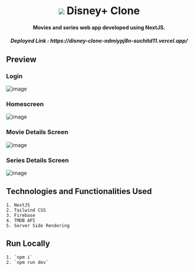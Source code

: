 
<div>
  <h1 align="center"><img src="https://img.icons8.com/nolan/32/disney-plus.png"/>  Disney+ Clone</h1>
  <h4 align="center">Movies and series web app developed using NextJS.</h4>
  <h5 align="center">Deployed Link : https://disney-clone-ndmiypj8n-suchitd11.vercel.app/</h5>
</div>

## Preview
### Login
![image](https://user-images.githubusercontent.com/56268987/167251361-68264c08-a924-4e6c-9e4a-d3c148a5d2f6.png)

### Homescreen
![image](https://user-images.githubusercontent.com/56268987/167251326-84cbe804-e28d-4453-8178-1b0e9a13d720.png)

### Movie Details Screen
![image](https://user-images.githubusercontent.com/56268987/167251411-b9d8b684-7b7e-474c-8091-7fd130ee059c.png)

### Series Details Screen
![image](https://user-images.githubusercontent.com/56268987/167251460-1325491a-1136-4581-bbea-d2a0678179c1.png)



## Technologies and Functionalities Used 

    1. NextJS
    2. Tailwind CSS
    3. Firebase
    4. TMDB API
    5. Server Side Rendering


## Run Locally
    1. `npm i`
    2. `npm run dev`
